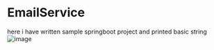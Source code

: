 # EmailService

here i have written sample springboot project and printed basic string 
![image](https://user-images.githubusercontent.com/115841974/207443938-dd6a06a9-7177-4fa4-b2aa-2169efb89fb8.png)
